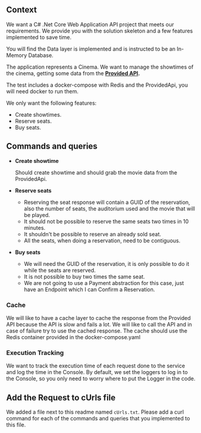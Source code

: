 ## Context

We want a C# .Net Core Web Application API project that meets our requirements. We provide you with the solution skeleton and a few features implemented to save time.

You will find the Data layer is implemented and is instructed to be an In-Memory Database. 

The application represents a Cinema. We want to manage the showtimes of the cinema, getting some data from the **[Provided API](http://localhost:7172/swagger/index.html).**

The test includes a docker-compose with Redis and the ProvidedApi, you will need docker to run them.

We only want the following features:

- Create showtimes.
- Reserve seats.
- Buy seats.


## Commands and queries

- **Create showtime**
    
    Should create showtime and should grab the movie data from the ProvidedApi.
    
- **Reserve seats**
    - Reserving the seat response will contain a GUID of the reservation, also the number of seats, the auditorium used and the movie that will be played.
    - It should not be possible to reserve the same seats two times in 10 minutes.
    - It shouldn't be possible to reserve an already sold seat.
    - All the seats, when doing a reservation, need to be contiguous.
- **Buy seats**
    - We will need the GUID of the reservation, it is only possible to do it while the seats are reserved.
    - It is not possible to buy two times the same seat.
    - We are not going to use a Payment abstraction for this case, just have an Endpoint which I can Confirm a Reservation.


### Cache

We will like to have a cache layer to cache the response from the Provided API because the API is slow and fails a lot. We will like to call the API and in case of failure try to use the cached response. The cache should use the Redis container provided in the docker-compose.yaml

### Execution Tracking

We want to track the execution time of each request done to the service and log the time in the Console.
By default, we set the loggers to log in to the Console, so you only need to worry where to put the Logger in the code.

## Add the Request to cUrls file

We added a file next to this readme named `cUrls.txt`.
Please add a curl command for each of the commands and queries that you implemented to this file.
